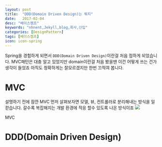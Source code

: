 ```yaml
---
layout: post
title:  "DDD(Domain Driven Design)는 뭐지"
date:   2017-02-04
desc: "베이스캠프"
keywords: "nhnent,Jekyll,blog,회사,신입"
categories: [DesignPattern]
tags: [베이스켐프]
icon: icon-spring
---
```


Spring을 경험하게 되면서 `DDD(Domain Driven Design)`이란걸 처음 접하게 되었습니다.
MVC패턴은 대충 알고 있었지만 domain이란걸 처음 봤을땐 이건 어떻게 쓰는 건가 생각이 들었죠 아직도 정확하게는 잘모르겠지만 한번 끄적여 봅니다.

# MVC

설명하기 전에 잠깐 MVC 먼저 살펴보자면 모델, 뷰, 컨트롤러로 분리해내는 방식을 일컫습니다. 갈수록 복잡해지는 개발 환경에 적응 할수 있도록 나온 방식이죠
<img src="{{ site.img_path }}/3steps/500px-MVC-Process.svg">

MVC

# DDD(Domain Driven Design)



